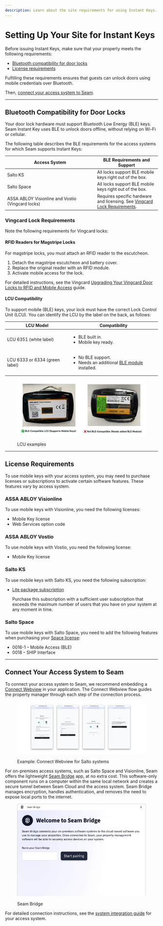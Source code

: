 ```yaml
---
description: Learn about the site requirements for using Instant Keys.
---
```


# Setting Up Your Site for Instant Keys

Before issuing Instant Keys, make sure that your property meets the following requirements:

* [Bluetooth compatibility for door locks](setting-up-your-site-for-instant-keys.md#confirm-bluetooth-compatibility-for-door-locks)
* [License requirements](setting-up-your-site-for-instant-keys.md#purchase-the-required-licenses)

Fulfilling these requirements ensures that guests can unlock doors using mobile credentials over Bluetooth.

Then, [connect your access system to Seam](setting-up-your-site-for-instant-keys.md#connect-the-access-system-to-seam).

***

## Bluetooth Compatibility for Door Locks

Your door lock hardware must support Bluetooth Low Energy (BLE) keys. Seam Instant Key uses BLE to unlock doors offline, without relying on Wi-Fi or cellular.

The following table describes the BLE requirements for the access systems for which Seam supports Instant Keys:

<table><thead><tr><th width="282.800048828125">Access System</th><th>BLE Requirements and Support</th></tr></thead><tbody><tr><td>Salto KS</td><td>All locks support BLE mobile keys right out of the box.</td></tr><tr><td>Salto Space</td><td>All locks support BLE mobile keys right out of the box.</td></tr><tr><td>ASSA ABLOY Visionline and Vostio (Vingcard locks)</td><td>Requires specific hardware and licensing. See <a href="setting-up-your-site-for-instant-keys.md#vingcard-lock-requirements">Vingcard Lock Requirements</a>.</td></tr></tbody></table>

### Vingcard Lock Requirements

Note the following requirements for Vingcard locks:

#### RFID Readers for Magstripe Locks

For magstripe locks, you must attach an RFID reader to the escutcheon.

1. Detach the magstripe escutcheon and battery cover.
2. Replace the original reader with an RFID module.
3. Activate mobile access for the lock.

For detailed instructions, see the Vingcard [Upgrading Your Vingcard Door Locks to RFID and Mobile Access](https://www.vingcard.com/en/solutions/mobile-access-and-wallet-solutions/mobile-access/rfid-upgrade) guide.

#### LCU Compatibility

To support mobile (BLE) keys, your lock must have the correct Lock Control Unit (LCU). You can identify the LCU by the label on the back, as follows:

| LCU Model                      | Compatibility                                                                                                                                              |
| ------------------------------ | ---------------------------------------------------------------------------------------------------------------------------------------------------------- |
| LCU 6351 (white label)         | <ul><li>BLE built in.</li><li>Mobile key ready.</li></ul>                                                                                                  |
| LCU 6333 or 6334 (green label) | <ul><li>No BLE support.</li><li>Needs an additional <a href="https://estore.vingcard.com/ca/ble-module-pcba-7001.html">BLE module</a> installed.</li></ul> |

<figure><img src="../../.gitbook/assets/image (8) (2).png" alt="LCU examples"><figcaption><p>LCU examples</p></figcaption></figure>

***

## License Requirements

To use mobile keys with your access system, you may need to purchase licenses or subscriptions to activate certain software features. These features vary by access system.

### **ASSA ABLOY Visionline**

To use mobile keys with Visionline, you need the following licenses:

* Mobile Key license
* Web Services option code

### **ASSA ABLOY Vostio**

To use mobile keys with Vostio, you need the following license:

* Mobile Key license

### **Salto KS**

To use mobile keys with Salto KS, you need the following subscription:

*   [Lite package subscription](https://support.saltosystems.com/ks/account/subscription-and-vouchers/)

    Purchase this subscription with a sufficient user subscription that exceeds the maximum number of users that you have on your system at any moment in time.

### **Salto Space**

To use mobile keys with Salto Space, you need to add the following features when purchasing your [Space license](https://saltopro.com/product/salto-space-basic-license-spabasic/):

* 0016-1 – Mobile Access (BLE)
* 0018 – SHIP Interface

***

## Connect Your Access System to Seam

To connect your access system to Seam, we recommend embedding a [Connect Webview](../../core-concepts/connect-webviews/) in your application. The Connect Webview flow guides the property manager through each step of the connection process.

<figure><img src="../../.gitbook/assets/salto webview.webp.png" alt="Example: Connect Webview for Salto systems"><figcaption><p>Example: Connect Webview for Salto systems</p></figcaption></figure>

For on-premises access systems, such as Salto Space and Visionline, Seam offers the lightweight [Seam Bridge](../seam-bridge.md) app, at no extra cost. This software-only component runs on a computer within the same local network and creates a secure tunnel between Seam Cloud and the access system. Seam Bridge manages encryption, handles authentication, and removes the need to expose local ports to the internet.

<figure><img src="../../.gitbook/assets/image (9) (2).png" alt="Seam Bridge"><figcaption><p>Seam Bridge</p></figcaption></figure>

For detailed connection instructions, see the [system integration guide](../../device-and-system-integration-guides/overview.md#access-control-systems) for your access system.
